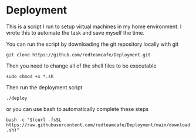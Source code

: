 # Deployment

This is a script I run to setup virtual machines in my home environment. I wrote this to automate the task and save myself the time.

You can run the script by downloading the git repository locally with git

`git clone https://github.com/redteamcafe/Deployment.git`

Then you need to change all of the shell files to be executable

`sudo chmod +x *.sh`

Then run the deployment script

`./deploy`

or you can use bash to automatically complete these steps

`bash -c "$(curl -fsSL https://raw.githubusercontent.com/redteamcafe/Deployment/main/download.sh)"`
